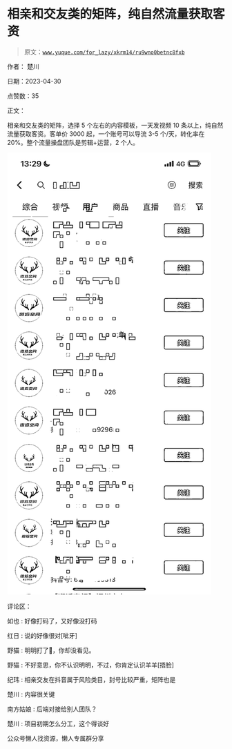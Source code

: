 # 相亲和交友类的矩阵，纯自然流量获取客资

> 原文：[`www.yuque.com/for_lazy/xkrm14/ru9wno0betnc8fxb`](https://www.yuque.com/for_lazy/xkrm14/ru9wno0betnc8fxb)



作者： 楚川



日期：2023-04-30



点赞数：35



正文：



相亲和交友类的矩阵，选择 5 个左右的内容模板，一天发视频 10 条以上，纯自然流量获取客资。客单价 3000 起，一个账号可以导流 3-5 个/天，转化率在 20%。整个流量操盘团队是剪辑+运营，2 个人。



![](img/0cd20eef6c249cfdc0ef3f406bb7cdb1.png)  

评论区：



如也 : 好像打码了，又好像没打码



红日 : 说的好像很对[呲牙]



野猫 : 明明打了🐴，你却没看见。



野猫 : 不好意思，你不认识明明，不过，你肯定认识羊羊[捂脸]



纪玮 : 相亲交友在抖音属于风险类目，封号比较严重，矩阵也是



楚川 : 内容很关键



南方姑娘 : 后端对接给别人团队？



楚川 : 项目初期怎么分工，这个得谈好



公众号懒人找资源，懒人专属群分享

</ne-p>